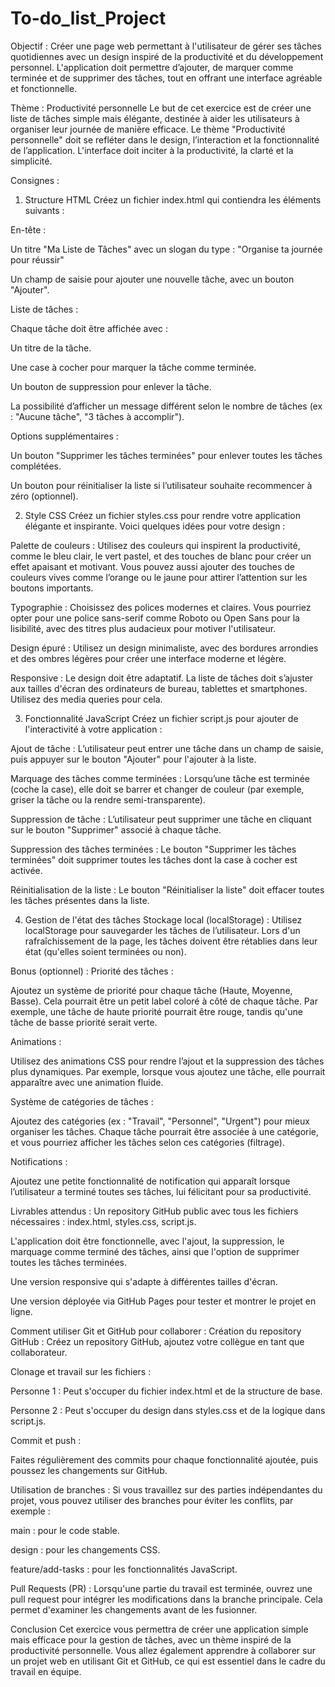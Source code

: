 # To-do_list_Project

Objectif :
Créer une page web permettant à l'utilisateur de gérer ses tâches quotidiennes avec un design inspiré de la productivité et du développement personnel. L'application doit permettre d’ajouter, de marquer comme terminée et de supprimer des tâches, tout en offrant une interface agréable et fonctionnelle.

Thème : Productivité personnelle
Le but de cet exercice est de créer une liste de tâches simple mais élégante, destinée à aider les utilisateurs à organiser leur journée de manière efficace. Le thème "Productivité personnelle" doit se refléter dans le design, l’interaction et la fonctionnalité de l’application. L'interface doit inciter à la productivité, la clarté et la simplicité.

Consignes :
1. Structure HTML
Créez un fichier index.html qui contiendra les éléments suivants :

En-tête :

Un titre "Ma Liste de Tâches" avec un slogan du type : "Organise ta journée pour réussir"

Un champ de saisie pour ajouter une nouvelle tâche, avec un bouton "Ajouter".

Liste de tâches :

Chaque tâche doit être affichée avec :

Un titre de la tâche.

Une case à cocher pour marquer la tâche comme terminée.

Un bouton de suppression pour enlever la tâche.

La possibilité d’afficher un message différent selon le nombre de tâches (ex : "Aucune tâche", "3 tâches à accomplir").

Options supplémentaires :

Un bouton "Supprimer les tâches terminées" pour enlever toutes les tâches complétées.

Un bouton pour réinitialiser la liste si l’utilisateur souhaite recommencer à zéro (optionnel).

2. Style CSS
Créez un fichier styles.css pour rendre votre application élégante et inspirante. Voici quelques idées pour votre design :

Palette de couleurs : Utilisez des couleurs qui inspirent la productivité, comme le bleu clair, le vert pastel, et des touches de blanc pour créer un effet apaisant et motivant. Vous pouvez aussi ajouter des touches de couleurs vives comme l’orange ou le jaune pour attirer l’attention sur les boutons importants.

Typographie : Choisissez des polices modernes et claires. Vous pourriez opter pour une police sans-serif comme Roboto ou Open Sans pour la lisibilité, avec des titres plus audacieux pour motiver l'utilisateur.

Design épuré : Utilisez un design minimaliste, avec des bordures arrondies et des ombres légères pour créer une interface moderne et légère.

Responsive : Le design doit être adaptatif. La liste de tâches doit s’ajuster aux tailles d'écran des ordinateurs de bureau, tablettes et smartphones. Utilisez des media queries pour cela.

3. Fonctionnalité JavaScript
Créez un fichier script.js pour ajouter de l'interactivité à votre application :

Ajout de tâche : L’utilisateur peut entrer une tâche dans un champ de saisie, puis appuyer sur le bouton "Ajouter" pour l'ajouter à la liste.

Marquage des tâches comme terminées : Lorsqu’une tâche est terminée (coche la case), elle doit se barrer et changer de couleur (par exemple, griser la tâche ou la rendre semi-transparente).

Suppression de tâche : L’utilisateur peut supprimer une tâche en cliquant sur le bouton "Supprimer" associé à chaque tâche.

Suppression des tâches terminées : Le bouton "Supprimer les tâches terminées" doit supprimer toutes les tâches dont la case à cocher est activée.

Réinitialisation de la liste : Le bouton "Réinitialiser la liste" doit effacer toutes les tâches présentes dans la liste.

4. Gestion de l'état des tâches
Stockage local (localStorage) : Utilisez localStorage pour sauvegarder les tâches de l’utilisateur. Lors d'un rafraîchissement de la page, les tâches doivent être rétablies dans leur état (qu'elles soient terminées ou non).

Bonus (optionnel) :
Priorité des tâches :

Ajoutez un système de priorité pour chaque tâche (Haute, Moyenne, Basse). Cela pourrait être un petit label coloré à côté de chaque tâche. Par exemple, une tâche de haute priorité pourrait être rouge, tandis qu'une tâche de basse priorité serait verte.

Animations :

Utilisez des animations CSS pour rendre l’ajout et la suppression des tâches plus dynamiques. Par exemple, lorsque vous ajoutez une tâche, elle pourrait apparaître avec une animation fluide.

Système de catégories de tâches :

Ajoutez des catégories (ex : "Travail", "Personnel", "Urgent") pour mieux organiser les tâches. Chaque tâche pourrait être associée à une catégorie, et vous pourriez afficher les tâches selon ces catégories (filtrage).

Notifications :

Ajoutez une petite fonctionnalité de notification qui apparaît lorsque l’utilisateur a terminé toutes ses tâches, lui félicitant pour sa productivité.

Livrables attendus :
Un repository GitHub public avec tous les fichiers nécessaires : index.html, styles.css, script.js.

L'application doit être fonctionnelle, avec l'ajout, la suppression, le marquage comme terminé des tâches, ainsi que l'option de supprimer toutes les tâches terminées.

Une version responsive qui s'adapte à différentes tailles d'écran.

Une version déployée via GitHub Pages pour tester et montrer le projet en ligne.

Comment utiliser Git et GitHub pour collaborer :
Création du repository GitHub : Créez un repository GitHub, ajoutez votre collègue en tant que collaborateur.

Clonage et travail sur les fichiers :

Personne 1 : Peut s'occuper du fichier index.html et de la structure de base.

Personne 2 : Peut s'occuper du design dans styles.css et de la logique dans script.js.

Commit et push :

Faites régulièrement des commits pour chaque fonctionnalité ajoutée, puis poussez les changements sur GitHub.

Utilisation de branches :
Si vous travaillez sur des parties indépendantes du projet, vous pouvez utiliser des branches pour éviter les conflits, par exemple :

main : pour le code stable.

design : pour les changements CSS.

feature/add-tasks : pour les fonctionnalités JavaScript.

Pull Requests (PR) : Lorsqu'une partie du travail est terminée, ouvrez une pull request pour intégrer les modifications dans la branche principale. Cela permet d'examiner les changements avant de les fusionner.

Conclusion
Cet exercice vous permettra de créer une application simple mais efficace pour la gestion de tâches, avec un thème inspiré de la productivité personnelle. Vous allez également apprendre à collaborer sur un projet web en utilisant Git et GitHub, ce qui est essentiel dans le cadre du travail en équipe.
